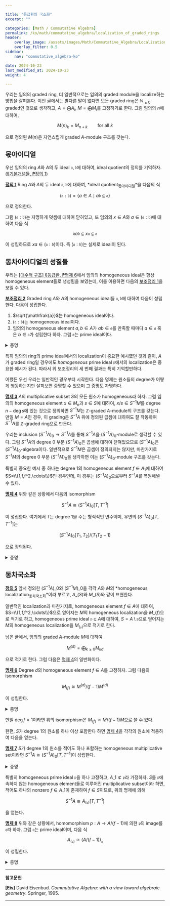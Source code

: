 ```yaml
---

title: "등급환의 국소화"
excerpt: ""

categories: [Math / Commutative Algebra]
permalink: /ko/math/commutative_algebra/localization_of_graded_rings
header:
    overlay_image: /assets/images/Math/Commutative_Algebra/Localization_of_graded_rings.png
    overlay_filter: 0.5
sidebar: 
    nav: "commutative_algebra-ko"

date: 2024-10-23
last_modified_at: 2024-10-23
weight: 4

---
```


우리는 임의의 graded ring, 더 일반적으로는 임의의 graded module을 localize하는 방법을 살펴본다. 이번 글에서는 별다른 말이 없다면 모든 graded ring은 $\mathbb{N}_{\geq 0}$-graded인 것으로 생각하고, $A=\bigoplus A_i$, $M=\bigoplus M_i$를 고정하기로 한다. 그럼 임의의 $n$에 대하여,

$$M(n)_k=M_{n+k}\qquad\text{for all $k$}$$

으로 정의된 $M(n)$은 자연스럽게 graded $A$-module 구조를 갖는다.

## 몫아이디얼

우선 임의의 ring $A$와 $A$의 두 ideal $\mathfrak{a}, \mathfrak{b}$에 대하여, ideal quotient의 정의를 기억하자. ([§기본개념들, ⁋정의 1](/ko/math/commutative_algebra/basic_notions#def1))

<div class="definition" markdown="1">

<ins id="def1">**정의 1**</ins> Ring $A$와 $A$의 두 ideal $\mathfrak{a}, \mathfrak{b}$에 대하여, *ideal quotient<sub>몫아이디얼</sub>*을 다음의 식

$$(\mathfrak{a}:\mathfrak{b})=\{a\in A\mid a \mathfrak{b}\subseteq \mathfrak{a}\}$$

으로 정의한다.

</div>

그럼 $(\mathfrak{a}:\mathfrak{b})$는 자명하게 덧셈에 대하여 닫혀있고, 또 임의의 $x\in A$와 $a\in (\mathfrak{a}:\mathfrak{b})$에 대하여 다음 식

$$xa \mathfrak{b}\subseteq x \mathfrak{a}\subseteq \mathfrak{a}$$

이 성립하므로 $xa\in (\mathfrak{a}:\mathfrak{b})$이다. 즉 $(\mathfrak{a}:\mathfrak{b})$는 실제로 ideal이 된다. 

## 동차아이디얼의 성질들

우리는 [\[대수적 구조\] §등급환, ⁋명제 6](/ko/math/algebraic_structures/graded_rings#prop6)에서 임의의 homogeneous ideal은 항상 homogeneous element들로 생성됨을 보였는데, 이를 이용하면 다음의 [보조정리 1](#lem1)을 보일 수 있다. 

<div class="proposition" markdown="1">

<ins id="lem2">**보조정리 2**</ins> Graded ring $A$와 $A$의 homogeneous ideal들 $\mathfrak{a},\mathfrak{b}$에 대하여 다음이 성립한다. 다음이 성립한다.

1. $\sqrt{\mathfrak{a}}$는 homogeneous ideal이다. 
2. $(\mathfrak{a}:\mathfrak{b})$는 homogeneous ideal이다. 
3. 임의의 homogeneous element $a,b\in A$가 $ab\in \mathfrak{a}$를 만족할 때마다 $a\in \mathfrak{a}$ 혹은 $b\in \mathfrak{a}$가 성립한다 하자. 그럼 $\mathfrak{a}$는 prime ideal이다. 

</div>
<details class="proof" markdown="1">
<summary>증명</summary>

1. 우선 $\sqrt{\mathfrak{a}}$가 homogeneous ideal인 것을 보이자. 즉 임의의 $x\in \sqrt{\mathfrak{a}}$에 대하여, $x$를 homogeneous ideal들의 합
    
    $$x=x_{d_1}+\cdots+x_{d_l},\quad d_1 < \cdots < d_l\tag{$\ast$}$$
    
    으로 나타냈을 때, $x_i$들 각각이 $\sqrt{\mathfrak{a}}$에 속한다는 것을 보여야 한다. 우선 $x\in \mathfrak{a}$인 것으로부터, 적당한 $k$가 존재하여 $x^k\in \mathfrak{a}$이다. 한편, 일반성을 잃지 않고 위의 표현 ($\ast$)에서 $x_l$이 가장 큰 차수를 갖는다고 하면, $x^k$를 homogeneous element들의 합으로 나타냈을 때, $x_l^k$가 차수 $k\deg x_l$에 있는 유일한 원소이다. 이제 $x^k\in \mathfrak{a}$이고 $\mathfrak{a}$가 homogeneous ideal인 것으로부터 $x_l^k\in \mathfrak{a}$, 즉 $x_l\in \sqrt{\mathfrak{a}}$인 것을 안다. 이후에는 $x-x_l\in\sqrt{\mathfrak{a}}$이므로 같은 논증을 반복하면 된다.
2. $x\in (\mathfrak{a}:\mathfrak{b})$라 하자. 위와 마찬가지로 $x$를 homogeneous ideal들의 합 ($\ast$)으로 나타냈을 때, $x\_i$들 각각이 $(\mathfrak{a}:\mathfrak{b})$에 속함을 보여야 한다. 이제 $\mathfrak{b}$를 생성하는 임의의 homogeneous element $b$가 주어졌다 하자. 그럼 $x_ib$는 원소 $xb\in \mathfrak{a}$의 $\deg x_i+\deg b$에 해당하는 homogeneous element이며, $\mathfrak{a}$가 homogeneous ideal이므로 $x_ib\in \mathfrak{a}$이다. 
3. 마지막으로 주어진 조건을 가정한 후, 임의의 두 원소 $x,y\in A$를 homogeneous element들의 합
    
    $$x=x_{d_1}+\cdots+x_{d_m},\quad y=y_{e_1}+\cdots+y_{e_n},\qquad d_1<\cdots< d_m,\quad e_1<\cdots< e_n$$

    으로 표현하자. 결론에 반하여 $xy\in \mathfrak{a}$이지만 $x\not\in \mathfrak{a}$, $y\not\in \mathfrak{a}$라 가정하자. 그럼 가정에 의하여 어떤 $x\_{d\_i}$들 중 적어도 하나는 $x\_{d\_i}\not\in \mathfrak{a}$를 만족해야 한다. 그러한 $i$들 중 가장 큰 것을 $k$라 하고, 비슷하게 $y\_{e\_l}$을 정의하자. 이제 $A$의 원소 $xy$의 degree $d\_k+e\_l$에 해당하는 homogeneous component를 보자. 이 원소는 

    $$(xy)_{d_k+e_l}=\sum_{d_i+e_j=d_k+e_l}x_{d_i}y_{e_j}$$

    의 꼴로 쓰여질 수 있으며, 이 때 위의 식의 우변에서 $x\_{d\_k}y\_{e\_l}$ 이외의 모든 항은 $d\_i>d\_k$ 혹은 $e\_j>e\_l$을 반드시 만족해야 한다. $d\_k$와 $e\_l$의 정의에 의하여, 이러한 항들은 모두 $\mathfrak{a}$의 원소이다. 그런데 $xy\in \mathfrak{a}$이고 $\mathfrak{a}$는 homogeneous ideal이므로, $(xy)_{d_k+e_l}$ 또한 $\mathfrak{a}$의 원소이고 이로부터 모순을 얻는다. 

</details>

특히 임의의 ring의 prime ideal에서의 localization이 중요한 예시였던 것과 같이, $A$가 graded ring일 경우에도 *homogeneous* prime ideal $\mathfrak{p}$에서의 localization은 중요한 예시가 된다. 따라서 위 보조정리의 세 번째 결과는 특히 기억할만하다. 

어쨌든 우선 우리는 일반적인 경우부터 시작한다. 다음 명제는 원소들의 degree가 어떻게 행동하는지만 살펴보면 중명할 수 있으며 그 증명도 자명하다.

<div class="proposition" markdown="1">

<ins id="prop3">**명제 3**</ins> $A$의 multiplicative subset $S$의 모든 원소가 homogeneous라 하자. 그럼 임의의 homogeneous element $x\in M_n$과 $s\in S$에 대하여, $x/s\in S^{-1}M$를 degree $n-\deg s$에 있는 것으로 정의하면 $S^{-1}M$는 $\mathbb{Z}$-graded $A$-module의 구조를 갖는다. 만일 $M=A$인 경우, 이 grading은 $S^{-1}A$ 위에 정의된 곱셈에 대하여도 잘 작동하여 $S^{-1}A$를 $\mathbb{Z}$-graded ring으로 만든다.

</div>

우리는 inclusion $(S^{-1}A)_0 \rightarrow S^{-1}A$를 통해 $S^{-1}A$을 $(S^{-1}A)_0$-module로 생각할 수 있다. 그럼 $S^{-1}A$의 degree $0$ 부분 $(S^{-1}A)_0$은 곱셈에 대하여 닫혀있으므로 $(S^{-1}A)_0$은 $(S^{-1}A)_0$-algebra이다. 일반적으로 $S^{-1}M$은 곱셈이 정의되지는 않지만, 마찬가지로 $S^{-1}M$의 degree $0$ 부분 $(S^{-1}M)_0$을 생각하면 이는 $(S^{-1}A)_0$-module 구조를 갖는다.

특별히 중요한 예시 중 하나는 degree $1$의 homogeneous element $f\in A_1$에 대하여 $S=\\{1,f,f^2,\cdots\\}$인 경우인데, 이 경우는 $(S^{-1}A)_0$으로부터 $S^{-1}A$를 복원해낼 수 있다.

<div class="proposition" markdown="1">

<ins id="prop4">**명제 4**</ins> 위와 같은 상황에서 다음의 isomorphism

$$S^{-1}A\cong (S^{-1}A)_0[T, T^{-1}]$$

이 성립한다. 여기에서 $T$는 degree $1$을 주는 형식적인 변수이며, 우변의 $(S^{-1}A)_0[T, T^{-1}]$는

$$(S^{-1}A)_0[T_1, T_2]/(T_1T_2-1)$$

으로 정의된다.

</div>
<details class="proof" markdown="1">
<summary>증명</summary>

함수 $\\{T_1,T_2\\} \rightarrow S^{-1}A$를 $T_1\mapsto f, T_2\mapsto f^{-1}$으로 정의하면 [\[대수적 구조\] §대수, ⁋명제 8](/ko/math/algebraic_structures/algebras#prop8)에 의하여 $(S^{-1}A)_0$-algebra homomorphism

$$(S^{-1}A)_0[T_1,T_2] \rightarrow S^{-1}A$$

을 얻는다. 명시적으로 이 homomorphism은

$$\sum_{i,j\geq 0} a_{i,j}T_1^i T_2^j\mapsto \sum_{i,j\geq 0} a_{i,j}f^{i-j}=\sum_{d\in \mathbb{Z}}\left(\sum_{j\geq \max(-d,0)} a_{j+d,j}\right)f^d$$

으로 주어지며, 이 때 ideal $(T_1T_2-1)$이 위의 homomorphism의 kernel에 포함되는 것이 자명하다. 한편, $\deg a_{i,j}=0$이므로 위의 homomorphism의 kernel은 다음 식

$$\sum_{j\geq \max(-d,0)} a_{j+d,j}=0\qquad\text{for all $d\in\mathbb{Z}$}$$

을 만족하는 다항식들의 모임이다. 표기의 편의를 위하여 위의 합을 $d$의 부호에 따라 다음의 세 조건

$$\sum_{j\geq 0} a_{j,j}=0,\quad \sum_{j\geq 0} a_{j+d,j}=0,\quad \sum_{j\geq 0} a_{j,j+d}=0\qquad \text{for all $d>0$}$$

으로 바꾸어 쓸 수 있으며, 그럼 각각의 경우

$$a_{0,0}=-\sum_{j\geq 1} a_{j,j},\quad a_{d,0}=-\sum_{j\geq 1} a_{j+d,j},\quad a_{0,d}=-\sum_{j\geq 1} a_{j,j+d}\qquad \text{for all $d>0$}$$

를 얻는다. 이제 이를 다항식

$$\begin{aligned}\sum_{i,j\geq 0} a_{i,j} T_1^iT_2^j&=\sum_{j\geq 0} a_{j,j}T_1^jT_2^j+\sum_{d>0}\sum_{j\geq 0} a_{j+d,j}T_1^{j+d}T_2^j+\sum_{d>0}\sum_{j\geq 0} a_{j,j+d}T_1^jT_2^{j+d}\\&=\left(a_{0,0}+\sum_{j\geq 1} a_{j,j}T_1^jT_2^j\right)+\sum_{d>0} \left(a_{d,0}T_1^d+\sum_{j\geq 1}a_{j+d,j}T_1^{j+d}T_2^j\right)+\sum_{d>0} \left(a_{0,d}T_2^d+\sum_{j\geq 1}a_{j,j+d}T_1^{j}T_2^{j+d}\right)\end{aligned}$$

에 각각 대입하면 우변은

$$\left(\sum_{j\geq 1} a_{j,j}(T_1^jT_2^j-1)\right)+\sum_{d>0}\left(\sum_{j\geq 1}a_{j+d,j}T_1^d(T_1^jT_2^j-1)\right)+\sum_{d>0}\left(\sum_{j\geq 1}a_{j,j+d}T_2^d(T_1^jT_2^j-1)\right)$$

이 된다. 이 때 각각의 $T_1^jT_2^j-1$는 $(T_1T_2-1)$에 포함되므로 위의 식의 kernel은 <em_ko>정확히</em_ko> $(S^{-1}A)\_0[T\_1,T\_2]$의 ideal $(T_1T_2-1)$에 해당한다. 한편 이 homomorphism은 정의에 의해 surjective이므로 원하는 결과를 얻는다. 

</details>

## 동차국소화

<div class="definition" markdown="1">

<ins id="def5">**정의 5**</ins> 앞서 정의한 $(S^{-1}A)\_0$와 $(S^{-1}M)\_0$을 각각 $A$와 $M$의 *homogeneous localization<sub>동차국소화</sub>*이라 부르고, $A\_{(S)}$와 $M\_{(S)}$와 같이 표현한다.

</div>

일반적인 localization과 마찬가지로, homogeneous element $f\in A$에 대하여, $S=\\{1,f,f^2,\cdots\\}$으로 얻어지는 $M$의 homogeneous localization을 $M\_{(f)}$으로 적기로 하고, homogeneous prime ideal $\mathfrak{p}\subseteq A$에 대하여, $S=A\setminus \mathfrak{p}$으로 얻어지는 $M$의 homogeneous localization을 $M_{(\mathfrak{p})}$으로 적기로 한다. 

남은 글에서, 임의의 graded $A$-module $M$에 대하여 

$$M^{(d)}=\bigoplus_{k\geq 0} M_{kd}$$

으로 적기로 한다. 그럼 다음은 [명제 4](#prop4)의 일반화이다.

<div class="proposition" markdown="1">

<ins id="prop6">**명제 6**</ins> Degree $d$의 homogeneous element $f\in A$를 고정하자. 그럼 다음의 isomorphism

$$M_{(f)}\cong M^{(d)}/(f-1)M^{(d)}$$

이 성립한다.

</div>
<details class="proof" markdown="1">
<summary>증명</summary>

주어진 isomorphism은 적당한 $u:M^{(d)} \rightarrow M_{(f)}$에 first isomorphism theorem을 적용하여 얻어지며, $u$는 다음의 식

$$u_k:M_{kd} \rightarrow M_{(f)};\qquad x\mapsto x/f^k$$

을 통해 얻어진다. 그럼 $u$가 surjective인 것과 $\ker u=(f-1)M^{(d)}$인 것을 어렵지 않게 보일 수 있다. 

</details>

만일 $\deg f=1$이라면 위의 isomorphism은 $M_{(f)}\cong M/(f-1)M$으로 쓸 수 있다.

한편, $S$가 degree $1$의 원소를 하나 이상 포함한다 하면 [명제 4](#prop4)을 각각의 원소에 적용하여 다음을 얻는다. 

<div class="proposition" markdown="1">

<ins id="prop7">**명제 7**</ins> $S$가 degree $1$의 원소를 적어도 하나 포함하는 homogeneous multiplicative set이라면 $S^{-1}A\cong (S^{-1}A)_0[T,T^{-1}]$이 성립한다.

</div>
<details class="proof" markdown="1">
<summary>증명</summary>

이는 본질적으로 [명제 4](#prop4)과 동일한 증명으로, $S$에 속하는 degree $1$의 원소 $f$를 택하여 [명제 4](#prop4)의 증명과 동일한 방식으로 homomorphism $(S^{-1}A)_0[T_1,T_2] \rightarrow S^{-1}A$을 정의하면 된다. 그럼 이 homomorphism의 kernel이 $(T_1T_2-1)$이 되는 것은 동일한 증명으로 보일 수 있으며, 이 homomorphism이 surjective인 것은 임의의 degree $d$짜리 $S^{-1}A$의 원소 $a/s$를 다음의 꼴

$$\frac{a}{s}=\frac{af^d}{s}\frac{1}{f^d}$$

으로 쓸 수 있다는 것을 이용하면 쉽게 보일 수 있다.

</details>

특별히 homogeneous prime ideal $\mathfrak{p}$을 하나 고정하고, $A\_1\not\subset \mathfrak{p}$라 가정하자. $S$를 $\mathfrak{p}$에 속하지 않는 homogeneous element들로 이루어진 multiplicative subset이라 하면, 적어도 하나의 nonzero $f\in A\_1$이 존재하여 $f\in S$이므로, 위의 명제에 의해

$$S^{-1}A\cong A_{(\mathfrak{p})}[T,T^{-1}]$$

을 얻는다. 

<div class="proposition" markdown="1">

<ins id="prop8">**명제 8**</ins> 위와 같은 상황에서, homomorphism $p:A \rightarrow A/(f-1)$에 의한 $\mathfrak{p}$의 image를 $\mathfrak{q}$라 하자. 그럼 $\mathfrak{q}$는 prime ideal이며, 다음 식

$$A_{(\mathfrak{p})}\cong\left(A/(f-1)\right)_\mathfrak{q}$$

이 성립한다.

</div>
<details class="proof" markdown="1">
<summary>증명</summary>

Ring homomorphism $q:A \rightarrow A/\mathfrak{p}$를 생각하고, $q$에 의한 $f$의 image를 $\bar{f}$라 하자. 그럼 

$$\frac{A/(f-1)}{\mathfrak{q}}\cong \frac{A/\mathfrak{p}}{(\bar{f}-1)}$$

이며, [명제 6](#prop6)에 의하여 우변은 다시 $(A/\mathfrak{p})[f^{-1}]_0$과 isomorphic하다. 그런데 $\mathfrak{p}$가 prime ideal이므로, $A/\mathfrak{p}$는 integral domain이고 따라서 localization $(A/\mathfrak{p})[f^{-1}]$ 또한 integral domain이고, 따라서 $(A/\mathfrak{p})[f^{-1}]_0$도 integral domain이다. 이로부터 $\mathfrak{q}$가 $A/(f-1)$의 prime ideal인 것을 안다. 편의상 $\mathfrak{a}=(f-1)$라 적으면, 원하는 isomorphism은 다음의 homomorphism

$$A \overset{a\mapsto a/1}{\longrightarrow} S^{-1}A \overset{f\mapsto T}{\longrightarrow} A_{(\mathfrak{p})}[T, T^{-1}] \overset{T\mapsto 1}{\longrightarrow} A_{(\mathfrak{p})}$$

과

$$A\overset{a\mapsto a+\mathfrak{a}}{\longrightarrow}A/\mathfrak{a}\overset{a+\mathfrak{a}\mapsto\frac{a+\mathfrak{a}}{1}}{\longrightarrow}(A/\mathfrak{a})_\mathfrak{q}$$

을 비교하여 나온다.

</details>

---

**참고문헌**

**[Eis]** David Eisenbud. *Commutative Algebra: with a view toward algebraic geometry*. Springer, 1995.

---
